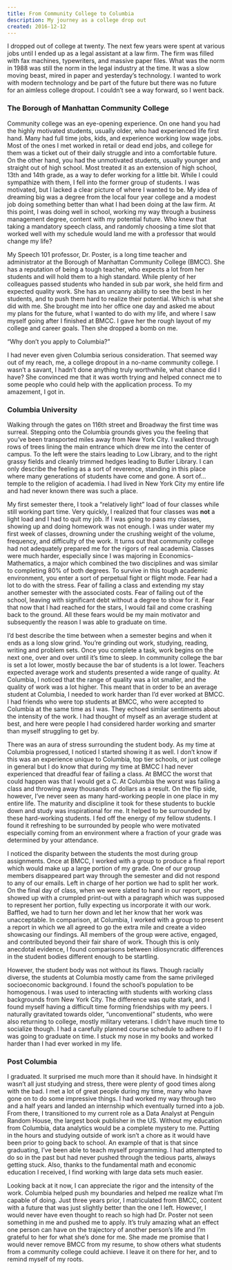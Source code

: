 ```yaml
---
title: From Community College to Columbia
description: My journey as a college drop out
created: 2016-12-12
---
```


I dropped out of college at twenty. The next few years were spent at various jobs until I ended up as a legal assistant at a law firm. The firm was filled with fax machines, typewriters, and massive paper files. What was the norm in 1988 was still the norm in the legal industry at the time. It was a slow moving beast, mired in paper and yesterday’s technology. I wanted to work with modern technology and be part of the future but there was no future for an aimless college dropout. I couldn’t see a way forward, so I went back.

### The Borough of Manhattan Community College

Community college was an eye-opening experience. On one hand you had the highly motivated students, usually older, who had experienced life first hand. Many had full time jobs, kids, and experience working low wage jobs. Most of the ones I met worked in retail or dead end jobs, and college for them was a ticket out of their daily struggle and into a comfortable future. On the other hand, you had the unmotivated students, usually younger and straight out of high school. Most treated it as an extension of high school, 13th and 14th grade, as a way to defer working for a little bit. While I could sympathize with them, I fell into the former group of students. I was motivated, but I lacked a clear picture of where I wanted to be. My idea of dreaming big was a degree from the local four year college and a modest job doing something better than what I had been doing at the law firm. At this point, I was doing well in school, working my way through a business management degree, content with my potential future. Who knew that taking a mandatory speech class, and randomly choosing a time slot that worked well with my schedule would land me with a professor that would change my life?

My Speech 101 professor, Dr. Poster, is a long time teacher and administrator at the Borough of Manhattan Community College (BMCC). She has a reputation of being a tough teacher, who expects a lot from her students and will hold them to a high standard. While plenty of her colleagues passed students who handed in sub par work, she held firm and expected quality work. She has an uncanny ability to see the best in her students, and to push them hard to realize their potential. Which is what she did with me. She brought me into her office one day and asked me about my plans for the future, what I wanted to do with my life, and where I saw myself going after I finished at BMCC. I gave her the rough layout of my college and career goals. Then she dropped a bomb on me.

“Why don’t you apply to Columbia?”

I had never even given Columbia serious consideration. That seemed way out of my reach, me, a college dropout in a no-name community college. I wasn’t a savant, I hadn’t done anything truly worthwhile, what chance did I have? She convinced me that it was worth trying and helped connect me to some people who could help with the application process. To my amazement, I got in.

### Columbia University

Walking through the gates on 116th street and Broadway the first time was surreal. Stepping onto the Columbia grounds gives you the feeling that you’ve been transported miles away from New York City. I walked through rows of trees lining the main entrance which drew me into the center of campus. To the left were the stairs leading to Low Library, and to the right grassy fields and cleanly trimmed hedges leading to Butler Library. I can only describe the feeling as a sort of reverence, standing in this place where many generations of students have come and gone. A sort of… temple to the religion of academia. I had lived in New York City my entire life and had never known there was such a place.

My first semester there, I took a “relatively light” load of four classes while still working part time. Very quickly, I realized that four classes was **not** a light load and I had to quit my job. If I was going to pass my classes, showing up and doing homework was not enough. I was under water my first week of classes, drowning under the crushing weight of the volume, frequency, and difficulty of the work. It turns out that community college had not adequately prepared me for the rigors of real academia. Classes were much harder, especially since I was majoring in Economics-Mathematics, a major which combined the two disciplines and was similar to completing 80% of both degrees. To survive in this tough academic environment, you enter a sort of perpetual fight or flight mode. Fear had a lot to do with the stress. Fear of failing a class and extending my stay another semester with the associated costs. Fear of failing out of the school, leaving with significant debt without a degree to show for it. Fear that now that I had reached for the stars, I would fail and come crashing back to the ground. All these fears would be my main motivator and subsequently the reason I was able to graduate on time.

I’d best describe the time between when a semester begins and when it ends as a long slow grind. You’re grinding out work, studying, reading, writing and problem sets. Once you complete a task, work begins on the next one, over and over until it’s time to sleep. In community college the bar is set a lot lower, mostly because the bar of students is a lot lower. Teachers expected average work and students presented a wide range of quality. At Columbia, I noticed that the range of quality was a lot smaller, and the quality of work was a lot higher. This meant that in order to be an average student at Columbia, I needed to work harder than I’d ever worked at BMCC. I had friends who were top students at BMCC, who were accepted to Columbia at the same time as I was. They echoed similar sentiments about the intensity of the work. I had thought of myself as an average student at best, and here were people I had considered harder working and smarter than myself struggling to get by.

There was an aura of stress surrounding the student body. As my time at Columbia progressed, I noticed I started showing it as well. I don’t know if this was an experience unique to Columbia, top tier schools, or just college in general but I do know that during my time at BMCC I had never experienced that dreadful fear of failing a class. At BMCC the worst that could happen was that I would get a C. At Columbia the worst was failing a class and throwing away thousands of dollars as a result. On the flip side, however, I’ve never seen as many hard-working people in one place in my entire life. The maturity and discipline it took for these students to buckle down and study was inspirational for me. It helped to be surrounded by these hard-working students. I fed off the energy of my fellow students. I found it refreshing to be surrounded by people who were motivated especially coming from an environment where a fraction of your grade was determined by your attendance.

I noticed the disparity between the students the most during group assignments. Once at BMCC, I worked with a group to produce a final report which would make up a large portion of my grade. One of our group members disappeared part way through the semester and did not respond to any of our emails. Left in charge of her portion we had to split her work. On the final day of class, when we were slated to hand in our report, she showed up with a crumpled print-out with a paragraph which was supposed to represent her portion, fully expecting us incorporate it with our work. Baffled, we had to turn her down and let her know that her work was unacceptable. In comparison, at Columbia, I worked with a group to present a report in which we all agreed to go the extra mile and create a video showcasing our findings. All members of the group were active, engaged, and contributed beyond their fair share of work. Though this is only anecdotal evidence, I found comparisons between idiosyncratic differences in the student bodies different enough to be startling.

However, the student body was not without its flaws. Though racially diverse, the students at Columbia mostly came from the same privileged socioeconomic background. I found the school’s population to be homogenous. I was used to interacting with students with working class backgrounds from New York City. The difference was quite stark, and I found myself having a difficult time forming friendships with my peers. I naturally gravitated towards older, “unconventional” students, who were also returning to college, mostly military veterans. I didn’t have much time to socialize though. I had a carefully planned course schedule to adhere to if I was going to graduate on time. I stuck my nose in my books and worked harder than I had ever worked in my life.

### Post Columbia

I graduated. It surprised me much more than it should have. In hindsight it wasn’t all just studying and stress, there were plenty of good times along with the bad. I met a lot of great people during my time, many who have gone on to do some impressive things. I had worked my way through two and a half years and landed an internship which eventually turned into a job. From there, I transitioned to my current role as a Data Analyst at Penguin Random House, the largest book publisher in the US. Without my education from Columbia, data analytics would be a complete mystery to me. Putting in the hours and studying outside of work isn’t a chore as it would have been prior to going back to school. An example of that is that since graduating, I’ve been able to teach myself programming. I had attempted to do so in the past but had never pushed through the tedious parts, always getting stuck. Also, thanks to the fundamental math and economic education I received, I find working with large data sets much easier.

Looking back at it now, I can appreciate the rigor and the intensity of the work. Columbia helped push my boundaries and helped me realize what I’m capable of doing. Just three years prior, I matriculated from BMCC, content with a future that was just slightly better than the one I left. However, I would never have even thought to reach so high had Dr. Poster not seen something in me and pushed me to apply. It’s truly amazing what an effect one person can have on the trajectory of another person’s life and I’m grateful to her for what she’s done for me. She made me promise that I would never remove BMCC from my resume, to show others what students from a community college could achieve. I leave it on there for her, and to remind myself of my roots.
